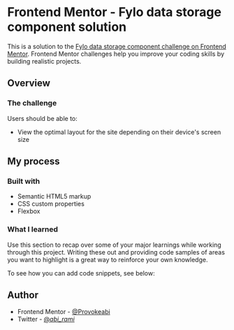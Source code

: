 # Frontend Mentor - Fylo data storage component solution

This is a solution to the [Fylo data storage component challenge on Frontend Mentor](https://www.frontendmentor.io/challenges/fylo-data-storage-component-1dZPRbV5n). Frontend Mentor challenges help you improve your coding skills by building realistic projects. 

## Overview

### The challenge

Users should be able to:

- View the optimal layout for the site depending on their device's screen size

## My process

### Built with

- Semantic HTML5 markup
- CSS custom properties
- Flexbox

### What I learned

Use this section to recap over some of your major learnings while working through this project. Writing these out and providing code samples of areas you want to highlight is a great way to reinforce your own knowledge.

To see how you can add code snippets, see below:

## Author

- Frontend Mentor - [@Provokeabi](https://www.frontendmentor.io/profile/Provokeabi)
- Twitter - [@_abi_rami_](https://twitter.com/_abi_rami_)
